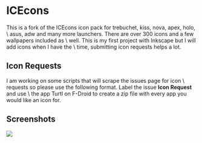 # ICEcons

This is a fork of the ICEcons icon pack for trebuchet, kiss, nova, apex, holo, \\
asus, adw and many more launchers. There are over 300 icons and a few wallpapers included as \\
well. This is my first project with Inkscape but I will add icons when I have the \\
time, submitting icon requests helps a lot.

## Icon Requests

I am working on some scripts that will scrape the issues page for icon \\
requests so please use the following format. Label the issue **Icon Request** and use \\
the app Turtl on F-Droid to create a zip file with every app you would like an icon for.


## Screenshots

<img src='https://raw.githubusercontent.com/dkanada/ICEcons/master/screenshots/iconpack.jpg'/>